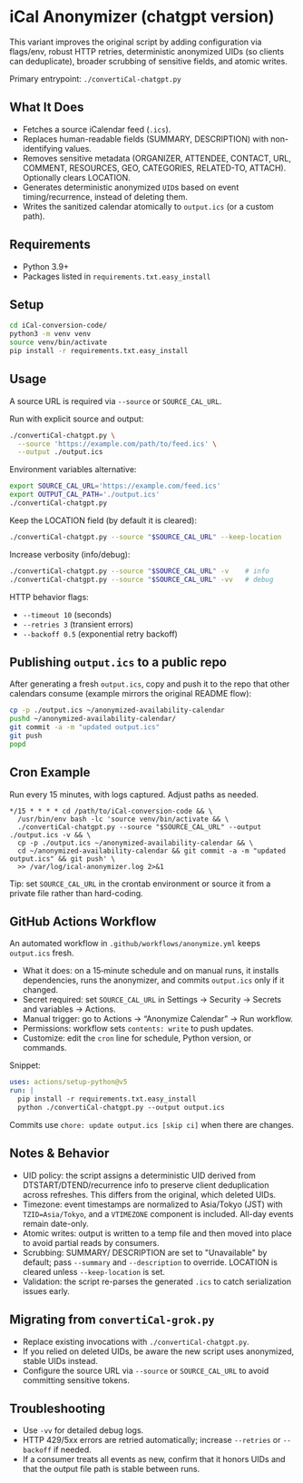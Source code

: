 # iCal Anonymizer (chatgpt version)

This variant improves the original script by adding configuration via flags/env, robust HTTP retries, deterministic anonymized UIDs (so clients can deduplicate), broader scrubbing of sensitive fields, and atomic writes.

Primary entrypoint: `./convertiCal-chatgpt.py`

## What It Does
- Fetches a source iCalendar feed (`.ics`).
- Replaces human-readable fields (SUMMARY, DESCRIPTION) with non-identifying values.
- Removes sensitive metadata (ORGANIZER, ATTENDEE, CONTACT, URL, COMMENT, RESOURCES, GEO, CATEGORIES, RELATED-TO, ATTACH). Optionally clears LOCATION.
- Generates deterministic anonymized `UID`s based on event timing/recurrence, instead of deleting them.
- Writes the sanitized calendar atomically to `output.ics` (or a custom path).

## Requirements
- Python 3.9+
- Packages listed in `requirements.txt.easy_install`

## Setup
```bash
cd iCal-conversion-code/
python3 -m venv venv
source venv/bin/activate
pip install -r requirements.txt.easy_install
```

## Usage
A source URL is required via `--source` or `SOURCE_CAL_URL`.

Run with explicit source and output:
```bash
./convertiCal-chatgpt.py \
  --source 'https://example.com/path/to/feed.ics' \
  --output ./output.ics
```

Environment variables alternative:
```bash
export SOURCE_CAL_URL='https://example.com/feed.ics'
export OUTPUT_CAL_PATH='./output.ics'
./convertiCal-chatgpt.py
```

Keep the LOCATION field (by default it is cleared):
```bash
./convertiCal-chatgpt.py --source "$SOURCE_CAL_URL" --keep-location
```

Increase verbosity (info/debug):
```bash
./convertiCal-chatgpt.py --source "$SOURCE_CAL_URL" -v    # info
./convertiCal-chatgpt.py --source "$SOURCE_CAL_URL" -vv   # debug
```

HTTP behavior flags:
- `--timeout 10` (seconds)
- `--retries 3` (transient errors)
- `--backoff 0.5` (exponential retry backoff)

## Publishing `output.ics` to a public repo
After generating a fresh `output.ics`, copy and push it to the repo that other calendars consume (example mirrors the original README flow):
```bash
cp -p ./output.ics ~/anonymized-availability-calendar
pushd ~/anonymized-availability-calendar/
git commit -a -m "updated output.ics"
git push
popd
```

## Cron Example
Run every 15 minutes, with logs captured. Adjust paths as needed.
```cron
*/15 * * * * cd /path/to/iCal-conversion-code && \
  /usr/bin/env bash -lc 'source venv/bin/activate && \
  ./convertiCal-chatgpt.py --source "$SOURCE_CAL_URL" --output ./output.ics -v && \
  cp -p ./output.ics ~/anonymized-availability-calendar && \
  cd ~/anonymized-availability-calendar && git commit -a -m "updated output.ics" && git push' \
  >> /var/log/ical-anonymizer.log 2>&1
```

Tip: set `SOURCE_CAL_URL` in the crontab environment or source it from a private file rather than hard-coding.

## GitHub Actions Workflow
An automated workflow in `.github/workflows/anonymize.yml` keeps `output.ics` fresh.

- What it does: on a 15‑minute schedule and on manual runs, it installs dependencies, runs the anonymizer, and commits `output.ics` only if it changed.
- Secret required: set `SOURCE_CAL_URL` in Settings → Security → Secrets and variables → Actions.
- Manual trigger: go to Actions → “Anonymize Calendar” → Run workflow.
- Permissions: workflow sets `contents: write` to push updates.
- Customize: edit the `cron` line for schedule, Python version, or commands.

Snippet:
```yaml
uses: actions/setup-python@v5
run: |
  pip install -r requirements.txt.easy_install
  python ./convertiCal-chatgpt.py --output output.ics
```
Commits use `chore: update output.ics [skip ci]` when there are changes.

## Notes & Behavior
- UID policy: the script assigns a deterministic UID derived from DTSTART/DTEND/recurrence info to preserve client deduplication across refreshes. This differs from the original, which deleted UIDs.
- Timezone: event timestamps are normalized to Asia/Tokyo (JST) with `TZID=Asia/Tokyo`, and a `VTIMEZONE` component is included. All-day events remain date-only.
- Atomic writes: output is written to a temp file and then moved into place to avoid partial reads by consumers.
- Scrubbing: SUMMARY/ DESCRIPTION are set to "Unavailable" by default; pass `--summary` and `--description` to override. LOCATION is cleared unless `--keep-location` is set.
- Validation: the script re-parses the generated `.ics` to catch serialization issues early.

## Migrating from `convertiCal-grok.py`
- Replace existing invocations with `./convertiCal-chatgpt.py`.
- If you relied on deleted UIDs, be aware the new script uses anonymized, stable UIDs instead.
- Configure the source URL via `--source` or `SOURCE_CAL_URL` to avoid committing sensitive tokens.

## Troubleshooting
- Use `-vv` for detailed debug logs.
- HTTP 429/5xx errors are retried automatically; increase `--retries` or `--backoff` if needed.
- If a consumer treats all events as new, confirm that it honors UIDs and that the output file path is stable between runs.
